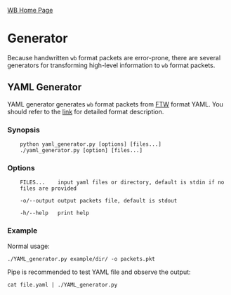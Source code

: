 [WB Home Page](../README.md)

# Generator

Because handwritten `wb` format packets are error-prone, there are several generators for transforming high-level information to `wb` format packets.

## YAML Generator

YAML generator generates `wb` format packets from [FTW](https://github.com/fastly/ftw) format YAML. You should refer to the [link](https://github.com/fastly/ftw/blob/master/docs/YAMLFormat.md) for detailed format description.

### Synopsis

```
    python yaml_generator.py [options] [files...]
    ./yaml_generator.py [option] [files...]
```

### Options

```
    FILES...    input yaml files or directory, default is stdin if no
    files are provided

    -o/--output output packets file, default is stdout

    -h/--help   print help
```

### Example

Normal usage:

```
./YAML_generator.py example/dir/ -o packets.pkt
```

Pipe is recommended to test YAML file and observe the output:

```
cat file.yaml | ./YAML_generator.py
```


